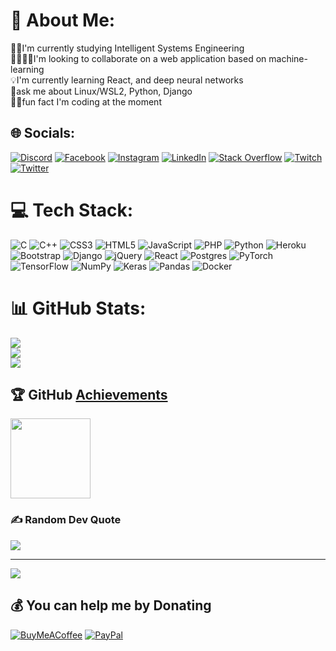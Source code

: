 # 💫 About Me:

👨‍🎓I'm currently studying Intelligent Systems Engineering<br>🫱🏼‍🫲🏼I'm looking to collaborate on a web application based on machine-learning<br>💡I'm currently learning React, and deep neural networks<br>💭ask me about Linux/WSL2, Python, Django<br>👨‍💻fun fact I'm coding at the moment

## 🌐 Socials:

[![Discord](https://img.shields.io/badge/Discord-%237289DA.svg?style=for-the-badge&logo=discord&logoColor=white)](https://discordapp.com/users/abood_P2020#0733) 
[![Facebook](https://img.shields.io/badge/Facebook-%231877F2.svg?style=for-the-badge&logo=Facebook&logoColor=white)](https://facebook.com/people/Abdulqader-Dada/100009966585886) 
[![Instagram](https://img.shields.io/badge/Instagram-%23E4405F.svg?style=for-the-badge&logo=Instagram&logoColor=white)](https://instagram.com/ad.f.2) 
[![LinkedIn](https://img.shields.io/badge/LinkedIn-%230077B5.svg?style=for-the-badge&logo=linkedin&logoColor=white)](https://linkedin.com/in/Abdulqader-Dada) 
[![Stack Overflow](https://img.shields.io/badge/-Stackoverflow-FE7A16?style=for-the-badge&logo=stack-overflow&logoColor=white)](https://stackoverflow.com/users/15654581) 
[![Twitch](https://img.shields.io/badge/Twitch-%239146FF.svg?style=for-the-badge&logo=Twitch&logoColor=white)](https://twitch.tv/abood_2020) 
[![Twitter](https://img.shields.io/badge/Twitter-%231DA1F2.svg?style=for-the-badge&logo=Twitter&logoColor=white)](https://twitter.com/adfd_2)

# 💻 Tech Stack:

![C](https://img.shields.io/badge/c-%2300599C.svg?style=for-the-badge&logo=c&logoColor=white) 
![C++](https://img.shields.io/badge/c++-%2300599C.svg?style=for-the-badge&logo=c%2B%2B&logoColor=white) 
![CSS3](https://img.shields.io/badge/css3-%231572B6.svg?style=for-the-badge&logo=css3&logoColor=white) 
![HTML5](https://img.shields.io/badge/html5-%23E34F26.svg?style=for-the-badge&logo=html5&logoColor=white) 
![JavaScript](https://img.shields.io/badge/javascript-%23323330.svg?style=for-the-badge&logo=javascript&logoColor=%23F7DF1E) 
![PHP](https://img.shields.io/badge/php-%23777BB4.svg?style=for-the-badge&logo=php&logoColor=white) 
![Python](https://img.shields.io/badge/python-3670A0?style=for-the-badge&logo=python&logoColor=ffdd54) 
![Heroku](https://img.shields.io/badge/heroku-%23430098.svg?style=for-the-badge&logo=heroku&logoColor=white) 
![Bootstrap](https://img.shields.io/badge/bootstrap-%23563D7C.svg?style=for-the-badge&logo=bootstrap&logoColor=white) 
![Django](https://img.shields.io/badge/django-%23092E20.svg?style=for-the-badge&logo=django&logoColor=white) 
![jQuery](https://img.shields.io/badge/jquery-%230769AD.svg?style=for-the-badge&logo=jquery&logoColor=white) 
![React](https://img.shields.io/badge/react-%2320232a.svg?style=for-the-badge&logo=react&logoColor=%2361DAFB) 
![Postgres](https://img.shields.io/badge/postgres-%23316192.svg?style=for-the-badge&logo=postgresql&logoColor=white) 
![PyTorch](https://img.shields.io/badge/PyTorch-%23EE4C2C.svg?style=for-the-badge&logo=PyTorch&logoColor=white) 
![TensorFlow](https://img.shields.io/badge/TensorFlow-%23FF6F00.svg?style=for-the-badge&logo=TensorFlow&logoColor=white) 
![NumPy](https://img.shields.io/badge/numpy-%23013243.svg?style=for-the-badge&logo=numpy&logoColor=white) 
![Keras](https://img.shields.io/badge/Keras-%23D00000.svg?style=for-the-badge&logo=Keras&logoColor=white) 
![Pandas](https://img.shields.io/badge/pandas-%23150458.svg?style=for-the-badge&logo=pandas&logoColor=white) 
![Docker](https://img.shields.io/badge/docker-%230db7ed.svg?style=for-the-badge&logo=docker&logoColor=white)

# 📊 GitHub Stats:

![](https://github-readme-stats.vercel.app/api?username=Abood-devo&theme=shades-of-purple&hide_border=true&include_all_commits=true&count_private=true&show_icons=true)<br/>
![](https://github-readme-streak-stats.herokuapp.com/?user=Abood-devo&theme=shades-of-purple&hide_border=true)<br/>
![](https://github-readme-stats.vercel.app/api/top-langs/?username=Abood-devo&theme=shades-of-purple&hide_border=true&include_all_commits=true&count_private=true&layout=compact)

## 🏆 GitHub [Achievements](https://github.com/Abood-devo?tab=achievements)

<img src="https://github.githubassets.com/images/modules/profile/achievements/pull-shark-default.png" width="128">

<!-- ## 🐦 Latest Tweet

[![](https://gtce.itsvg.in/api?username=adfd_2)](https://github.com/VishwaGauravIn/github-twitter-card-embed) -->

### ✍️ Random Dev Quote

![](https://quotes-github-readme.vercel.app/api?type=horizontal&theme=radical)

---

[![](https://visitcount.itsvg.in/api?id=Abood-devo&icon=0&color=0)](https://visitcount.itsvg.in)

## 💰 You can help me by Donating

[![BuyMeACoffee](https://img.shields.io/badge/Buy%20Me%20a%20Coffee-ffdd00?style=for-the-badge&logo=buy-me-a-coffee&logoColor=black)](https://buymeacoffee.com/https://www.buymeacoffee.com/Abdulqaderdada) [![PayPal](https://img.shields.io/badge/PayPal-00457C?style=for-the-badge&logo=paypal&logoColor=white)](https://paypal.me/paypal.me/Abdulqaderdada)

<!-- Proudly created with GPRM ( https://gprm.itsvg.in ) -->
